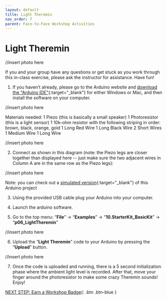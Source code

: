 ```yaml
---
layout: default
title: Light Theremin
nav_order: 7
parent: Face-to-Face Workshop Activities
---
```


# Light Theremin

//insert photo here

If you and your group have any questions or get stuck as you work through this in-class exercise, please ask the instructor for assistance.  Have fun!

1. If you haven’t already, please go to the Arduino website and [download the "Arduino IDE"](https://www.arduino.cc/en/Main/Software){:target="_blank"} for either Windows or Mac, and then install the software on your computer.

//insert photo here

Materials needed:
          1 Piezo (this is basically a small speaker)
          1 Photoresistor (this is a light sensor)
          1 10k-ohm resistor with the following striping in order: brown, black, orange, gold
          1 Long Red Wire
          1 Long Black Wire
          2 Short Wires
          1 Medium Wire
          1 Long Wire

//insert photo here

2. Connect as shown in this diagram (note: the Piezo legs are closer together than displayed here -- just make sure the two adjacent wires in Column A are in the same row as the Piezo legs):

//insert photo here

Note: you can check out a [simulated version](https://goo.gl/Tq5TpD){:target="_blank"} of this Arduino project

3. Using the provided USB cable plug your Arduino into your computer.

4. Launch the arduino software.

5. Go to the top menu: “**File**” -> “**Examples**” -> “**10.StarterKit_BasicKit**” -> “**p06_LightTheremin**”

//insert photo here

6. Upload the “**Light Theremin**” code to your Arduino by pressing the “**Upload**” button.

//insert photo here

7. Once the code is uploaded and running, there is a 5 second initialization phase where the ambient light level is recorded. After that, move your finger around the photoresistor to make some crazy Theremin sounds!  Enjoy!

[NEXT STEP: Earn a Workshop Badge](../informal-credentials.html){: .btn .btn-blue }
